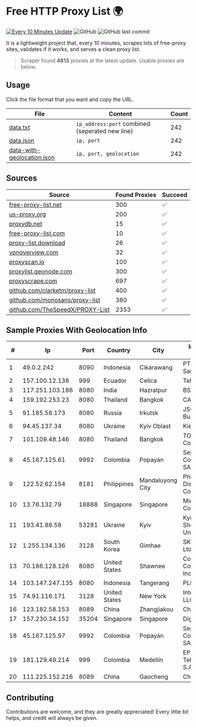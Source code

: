 
# Free HTTP Proxy List 🌍

[![Every 10 Minutes Update](https://github.com/mertguvencli/http-proxy-list/actions/workflows/main.yml/badge.svg?branch=main)](https://github.com/mertguvencli/http-proxy-list/actions/workflows/main.yml)
![GitHub](https://img.shields.io/github/license/mertguvencli/http-proxy-list)
![GitHub last commit](https://img.shields.io/github/last-commit/mertguvencli/http-proxy-list)

It is a lightweight project that, every 10 minutes, scrapes lots of free-proxy sites, validates if it works, and serves a clean proxy list.


> Scraper found **4813** proxies at the latest update. Usable proxies are below.

## Usage

Click the file format that you want and copy the URL.


|File|Content|Count|
|----|-------|-----|
|[data.txt](https://raw.githubusercontent.com/mertguvencli/http-proxy-list/main/proxy-list/data.txt)|`ip_address:port` combined (seperated new line)|242|
|[data.json](https://raw.githubusercontent.com/mertguvencli/http-proxy-list/main/proxy-list/data.json)|`ip, port`|242|
|[data-with-geolocation.json](https://raw.githubusercontent.com/mertguvencli/http-proxy-list/main/proxy-list/data-with-geolocation.json)|`ip, port, geolocation`|242|

## Sources

|Source|Found Proxies|Succeed|
|------|-------------|-------|
|[free-proxy-list.net](https://free-proxy-list.net)|300|✅|
|[us-proxy.org](https://www.us-proxy.org)|200|✅|
|[proxydb.net](http://proxydb.net)|15|✅|
|[free-proxy-list.com](https://free-proxy-list.com/?page=&port=&type%5B%5D=http&type%5B%5D=https&up_time=0&search=Search)|10|✅|
|[proxy-list.download](https://www.proxy-list.download/HTTP)|26|✅|
|[vpnoverview.com](https://vpnoverview.com/privacy/anonymous-browsing/free-proxy-servers)|32|✅|
|[proxyscan.io](https://www.proxyscan.io)|100|✅|
|[proxylist.geonode.com](https://proxylist.geonode.com/api/proxy-list?limit=300&page=1&sort_by=lastChecked&sort_type=desc&protocols=http,https)|300|✅|
|[proxyscrape.com](https://api.proxyscrape.com/v2/?request=displayproxies&protocol=http&timeout=10000&country=all&ssl=all&anonymity=all)|697|✅|
|[github.com/clarketm/proxy-list](https://raw.githubusercontent.com/clarketm/proxy-list/master/proxy-list-raw.txt)|400|✅|
|[github.com/monosans/proxy-list](https://raw.githubusercontent.com/monosans/proxy-list/main/proxies/http.txt)|380|✅|
|[github.com/TheSpeedX/PROXY-List](https://raw.githubusercontent.com/TheSpeedX/PROXY-List/master/http.txt)|2353|✅|


## Sample Proxies With Geolocation Info

|#|Ip|Port|Country|City|Internet Service Provider|
|-|--|----|-------|----|-------------------------|
|1|49.0.2.242|8090|Indonesia|Cikarawang|PT Usaha Adi Sanggoro|
|2|157.100.12.138|999|Ecuador|Celica|Telconet S.A|
|3|117.251.103.186|8080|India|Hazratpur|BSNL Internet|
|4|159.192.253.23|8080|Thailand|Bangkok|CAT-BB|
|5|91.185.58.173|8080|Russia|Irkutsk|JSC Irkutsk Business Net, Inc.|
|6|94.45.137.34|8080|Ukraine|Kyiv Oblast|Kievline LLC|
|7|101.109.48.146|8080|Thailand|Bangkok|TOT Public Company Limited|
|8|45.167.125.61|9992|Colombia|Popayán|Sepcom Comunicaciones SAS|
|9|122.52.62.154|8181|Philippines|Mandaluyong City|Philippine Long Distance Telephone Co.|
|10|13.76.132.79|18888|Singapore|Singapore|Microsoft Corporation|
|11|193.41.88.58|53281|Ukraine|Kyiv|Kyiv National Taras Shevchenko University|
|12|1.255.134.136|3128|South Korea|Gimhae|SK Broadband Co Ltd|
|13|70.186.128.126|8080|United States|Shawnee|Cox Communications Inc.|
|14|103.147.247.135|8080|Indonesia|Tangerang|PLBNET|
|15|74.91.116.171|3128|United States|New York|Internap Holding LLC|
|16|123.182.58.153|8089|China|Zhangjiakou|Chinanet|
|17|157.230.34.152|35204|Singapore|Singapore|DigitalOcean, LLC|
|18|45.167.125.97|9992|Colombia|Popayán|Sepcom Comunicaciones SAS|
|19|181.129.49.214|999|Colombia|Medellín|EPM Telecomunicaciones S.A. E.S.P.|
|20|111.225.152.216|8089|China|Gaocheng|Chinanet|



## Contributing

Contributions are welcome, and they are greatly appreciated! Every
little bit helps, and credit will always be given.

